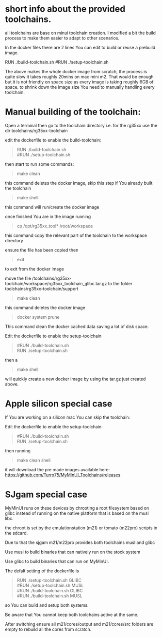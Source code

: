 # short info about the provided toolchains.

all toolchains are base on minui toolchain creation.
I modified a bit the build process to make them easier to adapt to other scenarios.

In the docker files there are 2 lines You can edit to build or reuse a prebuild image.

RUN ./build-toolchain.sh
#RUN ./setup-toolchain.sh

The above makes the whole docker image from scratch, the process is quite slow it takes roughly 20mins on mac mini m2.
That would be enough but it is not friendly on space size as every image is taking roughly 6GB of space.
to shrink down the image size You need to manually handling every toolchain.

# Manual building of the toolchain:

Open a terminal then go to the toolchain directory i.e. for the rg35xx use the dir toolchains/rg35xx-toolchain

edit the dockerfile to enable the build-toolchain:
> RUN ./build-toolchain.sh \
#RUN ./setup-toolchain.sh

then start to run some commands:

> make clean 

this command deletes the docker image, skip this step if You already built the toolchain

> make shell

this command will run/create the docker image

once finished You are in the image running
> cp /opt/rg35xx_tool* /root/workspace

this command copy the relevant part of the toolchain to the workspace directory

ensure the file has been copied then
> exit

to exit from the docker image

move the file /toolchains/rg35xx-toolchain/workspace/rg35xx_toolchain_glibc.tar.gz to the folder toolchains/rg35xx-toolchain/support

> make clean

this command deletes the docker image

>docker system prune

This command clean the docker cached data saving a lot of disk space.


Edit the dockerfile to enable the setup-toolchain
>#RUN ./build-toolchain.sh \
RUN ./setup-toolchain.sh

then a 

> make shell

will quickly create a new docker image by using the tar.gz just created above.


# Apple silicon special case 
If You are working on a silicon mac You can skip the toolchain:

Edit the dockerfile to enable the setup-toolchain
>#RUN ./build-toolchain.sh \
RUN ./setup-toolchain.sh

then running 
>make clean shell

it will download the pre made images available here: https://github.com/Turro75/MyMinUI_Toolchains/releases


# SJgam special case

MyMinUI runs on these devices by chrooting a root filesystem based on glibc instead of running on the native platform that is based on the musl libc.

the chroot is set by the emulationstation (m21) or tomato (m22pro) scripts in the sdcard.

Due to that the sjgam m21/m22pro provides both toolchains musl and glibc

Use musl to build binaries that can natively run on the stock system

Use glibc to build binaries that can run on MyMinUI. 


The defalt setting of the dockerfile is

>RUN ./setup-toolchain.sh GLIBC\
#RUN ./setup-toolchain.sh MUSL\
#RUN ./build-toolchain.sh GLIBC\
#RUN ./build-toolchain.sh MUSL

so You can build and setup both systems.

Be aware that You cannot keep both toolchains active at the same.

After switching ensure all m21/cores/output and m21/cores/src folders are empty to rebuild all the cores from scratch.

